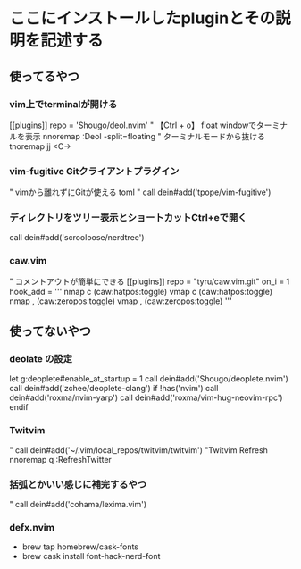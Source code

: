 # ここにインストールしたpluginとその説明を記述する
## 使ってるやつ
### vim上でterminalが開ける
[[plugins]]
repo = 'Shougo/deol.nvim'
" 【Ctrl + o】 float windowでターミナルを表示
nnoremap <silent><C-o> :<C-u>Deol -split=floating<CR>
" ターミナルモードから抜ける
tnoremap <silent>jj  <C-\><C-n>

### vim-fugitive Gitクライアントプラグイン
" vimから離れずにGitが使える toml
" call dein#add('tpope/vim-fugitive')

### ディレクトリをツリー表示とショートカットCtrl+eで開く
call dein#add('scrooloose/nerdtree')

### caw.vim
" コメントアウトが簡単にできる
[[plugins]]
repo = "tyru/caw.vim.git"
on_i = 1
hook_add = '''
          nmap c <Plug>(caw:hatpos:toggle)
          vmap c <Plug>(caw:hatpos:toggle)
          nmap , <Plug>(caw:zeropos:toggle)
          vmap , <Plug>(caw:zeropos:toggle)
'''

## 使ってないやつ
### deolate の設定
let g:deoplete#enable_at_startup = 1
call dein#add('Shougo/deoplete.nvim')
call dein#add('zchee/deoplete-clang')
if !has('nvim')
  call dein#add('roxma/nvim-yarp')
  call dein#add('roxma/vim-hug-neovim-rpc')
endif

### Twitvim
" call dein#add('~/.vim/local_repos/twitvim/twitvim')
"Twitvim Refresh
nnoremap <Leader>q :<C-u>RefreshTwitter<CR>

### 括弧とかいい感じに補完するやつ
" call dein#add('cohama/lexima.vim')

### defx.nvim
- brew tap homebrew/cask-fonts
- brew cask install font-hack-nerd-font
